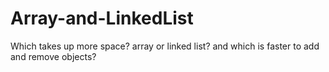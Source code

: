 # Array-and-LinkedList
Which takes up more space? array or linked list?  and which is faster to add and remove objects?
